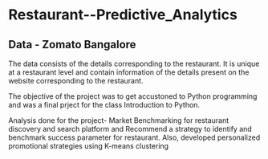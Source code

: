 # Restaurant--Predictive_Analytics
## Data - Zomato Bangalore

The data consists of the details corresponding to the restaurant. It is unique at a restaurant level and contain information of the details present on the website corresponding to the restaurant.

The objective of the project was to get accustoned to Python programming and was a final prject for the class Introduction to Python. 

Analysis done for the project-
Market Benchmarking for restaurant discovery and search platform and Recommend a strategy to identify and benchmark success parameter for restaurant. Also, developed personalized promotional strategies using K-means clustering
